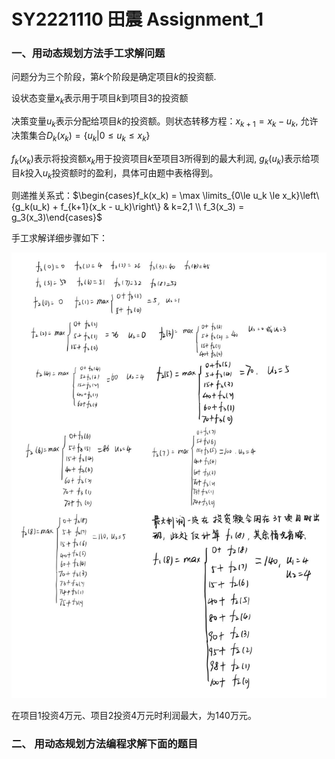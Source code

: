# SY2221110 田震 Assignment_1

### 一、用动态规划方法手工求解问题

问题分为三个阶段，第$k$个阶段是确定项目$k$的投资额.

设状态变量$x_k$表示用于项目$k$到项目3的投资额

决策变量$u_k$表示分配给项目$k$的投资额。则状态转移方程：$x_{k+1} = x_k - u_k$, 允许决策集合$D_k(x_k) = \left\{u_k|0 \le u_k \le x_k\right\}$

$f_k(x_k)$表示将投资额$x_k$用于投资项目$k$至项目3所得到的最大利润, $g_k(u_k)$表示给项目$k$投入$u_k$投资额时的盈利，具体可由题中表格得到。

则递推关系式：$\begin{cases}f_k(x_k) = \max \limits_{0\le u_k \le x_k}\left\{g_k(u_k) + f_{k+1}(x_k - u_k)\right\} & k=2,1 \\ f_3(x_3) = g_3(x_3)\end{cases}$

手工求解详细步骤如下：

![image-20221025221730799](assets/手工求解详细步骤.png)

在项目1投资4万元、项目2投资4万元时利润最大，为140万元。



### 二、 用动态规划方法编程求解下面的题目

